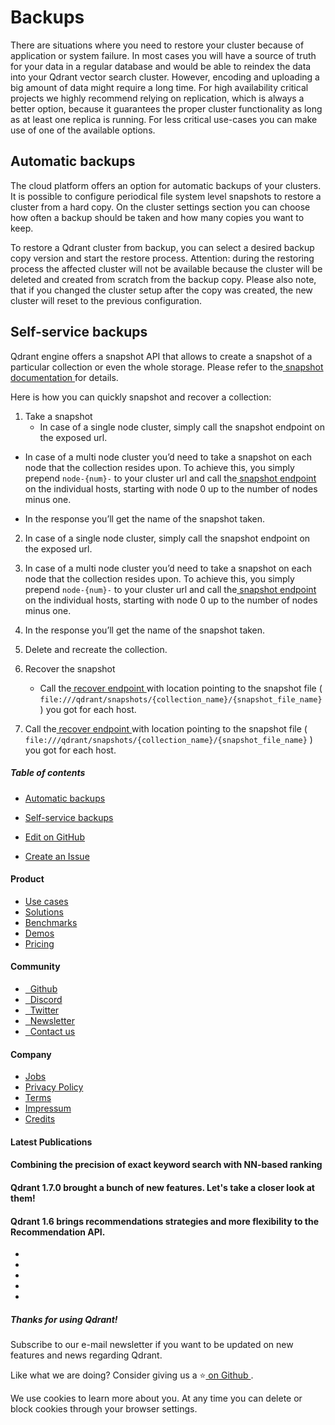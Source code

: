 # Backups

There are situations where you need to restore your cluster because of application or system failure.
In most cases you will have a source of truth for your data in a regular database and would be able to reindex the data into your Qdrant vector search cluster.
However, encoding and uploading a big amount of data might require a long time.
For high availability critical projects we highly recommend relying on replication, which is always a better option, because it guarantees the proper cluster functionality as long as at least one replica is running.
For less critical use-cases you can make use of one of the available options.

## Automatic backups

The cloud platform offers an option for automatic backups of your clusters. It is possible to configure periodical file system level snapshots to restore a cluster from a hard copy.
On the cluster settings section you can choose how often a backup should be taken and how many copies you want to keep.

To restore a Qdrant cluster from backup, you can select a desired backup copy version and start the restore process.
Attention: during the restoring process the affected cluster will not be available because the cluster will be deleted and created from scratch from the backup copy.
Please also note, that if you changed the cluster setup after the copy was created, the new cluster will reset to the previous configuration.

## Self-service backups

Qdrant engine offers a snapshot API that allows to create a snapshot of a particular collection or even the whole storage.
Please refer to the[ snapshot documentation ](../../concepts/snapshots/)for details.

Here is how you can quickly snapshot and recover a collection:

1. Take a snapshot
    - In case of a single node cluster, simply call the snapshot endpoint on the exposed url.

- In case of a multi node cluster you’d need to take a snapshot on each node that the collection resides upon. To achieve this, you simply prepend `node-{num}-` to your cluster url and call the[ snapshot endpoint ](../../concepts/snapshots/#create-snapshot)on the individual hosts, starting with node 0 up to the number of nodes minus one.

- In the response you’ll get the name of the snapshot taken.

2. In case of a single node cluster, simply call the snapshot endpoint on the exposed url.

3. In case of a multi node cluster you’d need to take a snapshot on each node that the collection resides upon. To achieve this, you simply prepend `node-{num}-` to your cluster url and call the[ snapshot endpoint ](../../concepts/snapshots/#create-snapshot)on the individual hosts, starting with node 0 up to the number of nodes minus one.

4. In the response you’ll get the name of the snapshot taken.
5. Delete and recreate the collection.
6. Recover the snapshot
    - Call the[ recover endpoint ](../../concepts/snapshots/#recover-in-cluster-deployment)with location pointing to the snapshot file ( `file:///qdrant/snapshots/{collection_name}/{snapshot_file_name}` ) you got for each host.

7. Call the[ recover endpoint ](../../concepts/snapshots/#recover-in-cluster-deployment)with location pointing to the snapshot file ( `file:///qdrant/snapshots/{collection_name}/{snapshot_file_name}` ) you got for each host.


##### Table of contents

- [ Automatic backups ](https://qdrant.tech/documentation/cloud/backups/#automatic-backups)
- [ Self-service backups ](https://qdrant.tech/documentation/cloud/backups/#self-service-backups)


- [ 
 Edit on GitHub
 ](https://github.com/qdrant/landing_page/tree/master/qdrant-landing/content/documentation/cloud/backups.md)
- [ 
 Create an Issue
 ](https://github.com/qdrant/landing_page/issues/new/choose)


#### Product

- [ 
Use cases
 ](https://qdrant.tech/use-cases/)
- [ 
Solutions
 ](https://qdrant.tech/solutions/)
- [ 
Benchmarks
 ](https://qdrant.tech/benchmarks/)
- [ 
Demos
 ](https://qdrant.tech/demo/)
- [ 
Pricing
 ](https://qdrant.tech/pricing/)


#### Community

- [ 
 
Github
 ](https://github.com/qdrant/qdrant)
- [ 
 
Discord
 ](https://qdrant.to/discord)
- [ 
 
Twitter
 ](https://qdrant.to/twitter)
- [ 
 
Newsletter
 ](https://qdrant.tech/subscribe/)
- [ 
 
Contact us
 ](https://qdrant.to/contact-us)


#### Company

- [ 
Jobs
 ](https://qdrant.join.com)
- [ 
Privacy Policy
 ](https://qdrant.tech/legal/privacy-policy/)
- [ 
Terms
 ](https://qdrant.tech/legal/terms_and_conditions/)
- [ 
Impressum
 ](https://qdrant.tech/legal/impressum/)
- [ 
Credits
 ](https://qdrant.tech/legal/credits/)


#### Latest Publications

#### Combining the precision of exact keyword search with NN-based ranking

#### Qdrant 1.7.0 brought a bunch of new features. Let's take a closer look at them!

#### Qdrant 1.6 brings recommendations strategies and more flexibility to the Recommendation API.

- [  ](https://github.com/qdrant/qdrant)
- [  ](https://qdrant.to/linkedin)
- [  ](https://qdrant.to/twitter)
- [  ](https://qdrant.to/discord)
- [  ](https://www.youtube.com/channel/UC6ftm8PwH1RU_LM1jwG0LQA)


##### Thanks for using Qdrant!

Subscribe to our e-mail newsletter if you want to be updated on new features and news regarding
Qdrant.

Like what we are doing? Consider giving us a ⭐[ on Github ](https://github.com/qdrant/qdrant).

We use cookies to learn more about you. At any time you can delete or block cookies through your browser settings.